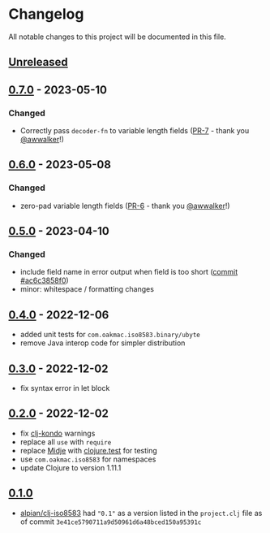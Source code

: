 # Changelog

All notable changes to this project will be documented in this file.

## [Unreleased]

## [0.7.0] - 2023-05-10

### Changed

- Correctly pass `decoder-fn` to variable length fields ([PR-7](https://github.com/oakmac/com.oakmac.iso8583/pull/7) - thank you [@awwalker](https://github.com/awwalker)!)

## [0.6.0] - 2023-05-08

### Changed

- zero-pad variable length fields ([PR-6](https://github.com/oakmac/com.oakmac.iso8583/pull/6) - thank you [@awwalker](https://github.com/awwalker)!)

## [0.5.0] - 2023-04-10

### Changed

- include field name in error output when field is too short ([commit #ac6c3858f0](https://github.com/oakmac/com.oakmac.iso8583/commit/ac6c3858f0ea9b36ddaca352b6e8f7c7afaafcb1))
- minor: whitespace / formatting changes

## [0.4.0] - 2022-12-06

- added unit tests for `com.oakmac.iso8583.binary/ubyte`
- remove Java interop code for simpler distribution

## [0.3.0] - 2022-12-02

- fix syntax error in let block

## [0.2.0] - 2022-12-02

- fix [clj-kondo] warnings
- replace all `use` with `require`
- replace [Midje] with [clojure.test] for testing
- use `com.oakmac.iso8583` for namespaces
- update Clojure to version 1.11.1

[clj-kondo]:https://github.com/clj-kondo/clj-kondo
[Midje]:https://github.com/marick/Midje
[clojure.test]:https://clojure.github.io/clojure/clojure.test-api.html

## [0.1.0]

- [alpian/clj-iso8583] had `"0.1"` as a version listed in the `project.clj` file as of commit `3e41ce5790711a9d50961d6a48bced150a95391c`

[alpian/clj-iso8583]:https://github.com/alpian/clj-iso8583

[Unreleased]: https://github.com/oakmac/com.oakmac.iso8583/compare/v0.7.0...HEAD
[0.7.0]: https://github.com/oakmac/com.oakmac.iso8583/releases/tag/v0.7.0
[0.6.0]: https://github.com/oakmac/com.oakmac.iso8583/releases/tag/v0.6.0
[0.5.0]: https://github.com/oakmac/com.oakmac.iso8583/releases/tag/v0.5.0
[0.4.0]: https://github.com/oakmac/com.oakmac.iso8583/releases/tag/v0.4.0
[0.3.0]: https://github.com/oakmac/com.oakmac.iso8583/releases/tag/v0.3.0
[0.2.0]: https://github.com/oakmac/com.oakmac.iso8583/releases/tag/v0.2.0
[0.1.0]: https://github.com/alpian/clj-iso8583/tree/3e41ce5790711a9d50961d6a48bced150a95391c
